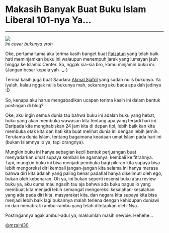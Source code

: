 # Makasih Banyak Buat Buku Islam Liberal 101-nya Ya...

***

![](gambar/liberal.jpg)  
*Ini cover bukunya vroh*

Oke, pertama-tama aku terima kasih banget buat [Faizatun](https://twitter.com/FayZanes) yang telah baik hati meminjamkan buku ini walaupun menempuh jarak yang lumayan jauh hingga ke Islamic Center. So, nggak sia-sia bro, kamu minjamin buku ini. (Jangan besar kepala yah -_-)

Terima kasih juga buat Saudara [Akmal Sjafril](https://twitter.com/malakmalakmal) yang sudah nulis bukunya. Ya iyalah, kalau nggak nulis bukunya mah, sekarang aku baca apa dah jadinya :D

So, kenapa aku harus mengabadikan ucapan terima kasih ini dalam bentuk postingan di blog?

Oke, aku ingin semua dunia tau bahwa buku ini adalah buku yang hebat, buku yang akan membuka wawasan kita tentang apa yang terjadi hari ini. Daripada kita menghabiskan 24 jam kita di depan tipi, lebih baik kan kita membuka otak kita dan hati kita buat melihat dunia ini dengan lebih jernih. Terutama dunia Islam, tentang bagaimana keadaan umat Islam pada hari ini (bukan Islamnya lo ya, tapi orangnya).

Mungkin buku ini hanya sebagian kecil bentuk perjuangan buat menyadarkan umat supaya kembali ke agamanya, kembali ke fitrahnya. Tapi, mungkin buku ini bisa menjadi pembuka bagi pikiran kita supaya bisa lebih mengoreksi diri kembali jangan-jangan kita selama ini hanya merasa bahwa diri kita adalah yang paling benar padahal hanya diselimuti oleh ego, bukan oleh kebenaran. Oh ya, ini bukan seperti resensi buku atau review buku ya, aku cuma mau ngasih tau aja bahwa ada buku bagus lo yang membuat kita menjadi lebih semangat mengoreksi kesalahan-kesalahan yang ada pada diri kita, masyarakat kita, dan negara kita supaya kita bisa menjadi lebih baik lagi bukannya malah terlena dengan kehidupan duniawi ini dan menabrak rambu-rambu yang telah ditetapkan oleh-Nya.

Postingannya agak ambur-adul ya, maklumlah masih newbie. Hehehe...

[@mzaini30](https://twitter.com/mzaini30)
